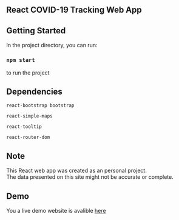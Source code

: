 ## React COVID-19 Tracking Web App

## Getting Started
In the project directory, you can run:

### `npm start`
to run the project

## Dependencies
`react-bootstrap bootstrap`

`react-simple-maps`

`react-tooltip`

`react-router-dom`

## Note
This React web app was created as an personal project.<br />
The data presented on this site might not be accurate or complete.

## Demo
You a live demo website is avalible [here](https://chishingli.github.io/CovidApp-deploy)